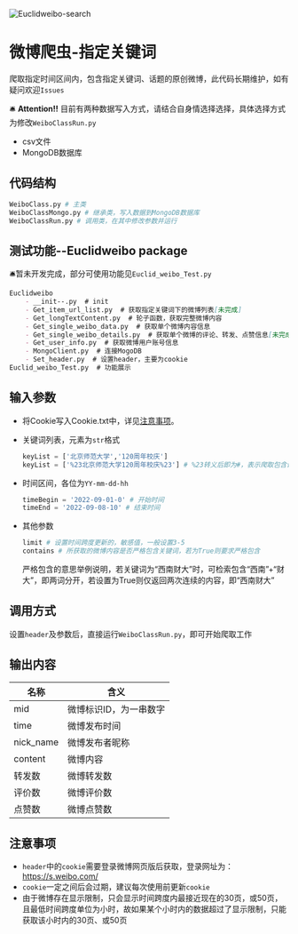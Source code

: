 ![Euclidweibo-search](https://socialify.git.ci/Euclid-Jie/Euclidweibo-search/image?language=1&name=1&owner=1&stargazers=1&theme=Light)
# 微博爬虫-指定关键词
爬取指定时间区间内，包含指定关键词、话题的原创微博，此代码长期维护，如有疑问欢迎`Issues`

🛎️ **Attention!!** 目前有两种数据写入方式，请结合自身情选择选择，具体选择方式为修改`WeiboClassRun.py`

- csv文件
- MongoDB数据库

## 代码结构

```python
WeiboClass.py # 主类
WeiboClassMongo.py # 继承类，写入数据到MongoDB数据库
WeiboClassRun.py # 调用类，在其中修改参数并运行
```

## 测试功能--Euclidweibo package

🛎️暂未开发完成，部分可使用功能见`Euclid_weibo_Test.py`

```markdown
Euclidweibo
    - __init--.py  # init
    - Get_item_url_list.py  # 获取指定关键词下的微博列表[未完成]
    - Get_longTextContent.py  # 轮子函数，获取完整微博内容
    - Get_single_weibo_data.py  # 获取单个微博内容信息
    - Get_single_weibo_details.py  # 获取单个微博的评论、转发、点赞信息[未完成]
    - Get_user_info.py  # 获取微博用户账号信息
    - MongoClient.py  # 连接MogoDB
    - Set_header.py  # 设置header，主要为cookie
Euclid_weibo_Test.py  # 功能展示
```

## 输入参数

- 将Cookie写入Cookie.txt中，详见[注意事项](##注意事项)。

- 关键词列表，元素为`str`格式

  ```python
  keyList = ['北京师范大学','120周年校庆']
  keyList = ['%23北京师范大学120周年校庆%23'] # %23转义后即为#，表示爬取包含话题的微博
  ```

- 时间区间，各位为`YY-mm-dd-hh`

  ```python
  timeBegin = '2022-09-01-0' # 开始时间
  timeEnd = '2022-09-08-10' # 结束时间
  ```

- 其他参数

  ```python
  limit # 设置时间跨度更新的，敏感值，一般设置3-5
  contains # 所获取的微博内容是否严格包含关键词，若为True则要求严格包含
  ```

  严格包含的意思举例说明，若关键词为“西南财大”时，可检索包含“西南”+“财大”，即两词分开，若设置为True则仅返回两次连续的内容，即“西南财大”

## 调用方式

设置`header`及参数后，直接运行`WeiboClassRun.py`，即可开始爬取工作

## 输出内容

| 名称      | 含义                   |
| --------- | ---------------------- |
| mid       | 微博标识ID，为一串数字 |
| time      | 微博发布时间           |
| nick_name | 微博发布者昵称         |
| content   | 微博内容               |
| 转发数    | 微博转发数             |
| 评价数    | 微博评价数             |
| 点赞数    | 微博点赞数             |

## 注意事项

- `header`中的`cookie`需要登录微博网页版后获取，登录网址为：https://s.weibo.com/
- `cookie`一定之间后会过期，建议每次使用前更新`cookie`
- 由于微博存在显示限制，只会显示时间跨度内最接近现在的30页，或50页，且最低时间跨度单位为小时，故如果某个小时内的数据超过了显示限制，只能获取该小时内的30页、或50页